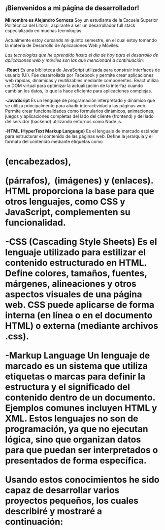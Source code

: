 ## ¡Bienvenidos a mi página de desarrollador!
**Mi nombre es Alejandro Sornoza**
Soy un estudiante de la Escuela Superior Politécnica del Litoral, aspirante a ser un desarrollador full stack especializado en muchas tecnologías.

Actualmente estoy cursando mi quinto semestre, en el cual estoy tomando la materia de Desarrollo de Aplicaciones Web y Móviles.

*Las tecnologías que he aprendido hasta el día de hoy para el desarrollo de aplicaciones web y móviles son las que mencionaré a continuación:*

-**React**
Es una biblioteca de JavaScript utilizada para construir interfaces de usuario (UI). Fue desarrollada por Facebook y permite crear aplicaciones web rápidas, dinámicas y reutilizables mediante componentes. React utiliza un DOM virtual para optimizar la actualización de la interfaz cuando cambian los datos, lo que la hace eficiente para aplicaciones complejas.

-**JavaScript**
Es un lenguaje de programación interpretado y dinámico que se utiliza principalmente para añadir interactividad a las páginas web. Permite crear funcionalidades como formularios dinámicos, animaciones, juegos y aplicaciones completas del lado del cliente (frontend) y del lado del servidor (backend) utilizando entornos como Node.js.

-**HTML (HyperText Markup Language)**
Es el lenguaje de marcado estándar para estructurar el contenido de las páginas web. Define la jerarquía y el formato del contenido mediante etiquetas como <h1> (encabezados), <p> (párrafos), <img> (imágenes) y <a> (enlaces). HTML proporciona la base para que otros lenguajes, como CSS y JavaScript, complementen su funcionalidad.

-**CSS (Cascading Style Sheets)**
Es el lenguaje utilizado para estilizar el contenido estructurado en HTML. Define colores, tamaños, fuentes, márgenes, alineaciones y otros aspectos visuales de una página web. CSS puede aplicarse de forma interna (en línea o en el documento HTML) o externa (mediante archivos .css).

-**Markup Language**
Un lenguaje de marcado es un sistema que utiliza etiquetas o marcas para definir la estructura y el significado del contenido dentro de un documento. Ejemplos comunes incluyen HTML y XML. Estos lenguajes no son de programación, ya que no ejecutan lógica, sino que organizan datos para que puedan ser interpretados o presentados de forma específica.

**Usando estos conocimientos he sido capaz de desarrollar varios proyectos pequeños, los cuales describiré y mostraré a continuación:**

